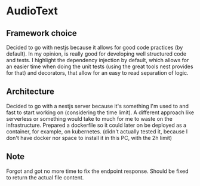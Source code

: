 # AudioText

## Framework choice

Decided to go with nestjs because it allows for good code practices (by default). In my opinion, is really good for developing well structured code and tests.
I highlight the dependency injection by default, which allows for an easier time when doing the unit tests (using the great tools nest provides for that) and decorators, that allow for an easy to read separation of logic.

## Architecture

Decided to go with a nestjs server because it's something I'm used to and fast to start working on (considering the time limit).
A different approach like serverless or something would take to much for me to waste on the infrastructure.
Prepared a dockerfile so it could later on be deployed as a container, for example, on kubernetes. (didn't actually tested it, because I don't have docker nor space to install it in this PC, with the 2h limit)


## Note

Forgot and got no more time to fix the endpoint response. Should be fixed to return the actual file content.

